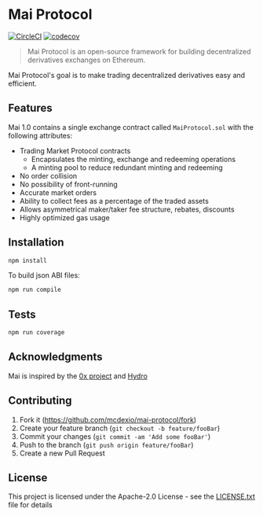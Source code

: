 # Mai Protocol

[![CircleCI](https://circleci.com/gh/mcdexio/mai-protocol/tree/master.svg?style=svg)](https://circleci.com/gh/mcdexio/mai-protocol/tree/master)
[![codecov](https://codecov.io/gh/mcdexio/mai-protocol/branch/master/graph/badge.svg)](https://codecov.io/gh/mcdexio/mai-protocol)


> Mai Protocol is an open-source framework for building decentralized derivatives exchanges on Ethereum.

Mai Protocol's goal is to make trading decentralized derivatives easy and efficient.

## Features

Mai 1.0 contains a single exchange contract called `MaiProtocol.sol` with the following attributes:

* Trading Market Protocol contracts
  * Encapsulates the minting, exchange and redeeming operations
  * A minting pool to reduce redundant minting and redeeming
* No order collision
* No possibility of front-running
* Accurate market orders
* Ability to collect fees as a percentage of the traded assets
* Allows asymmetrical maker/taker fee structure, rebates, discounts
* Highly optimized gas usage

## Installation

```bash
npm install
```
To build json ABI files:

```bash
npm run compile
```

## Tests

```bash
npm run coverage
```

## Acknowledgments

Mai is inspired by the [0x project](https://github.com/0xProject) and [Hydro](https://github.com/HydroProtocol)

## Contributing

1. Fork it (<https://github.com/mcdexio/mai-protocol/fork>)
2. Create your feature branch (`git checkout -b feature/fooBar`)
3. Commit your changes (`git commit -am 'Add some fooBar'`)
4. Push to the branch (`git push origin feature/fooBar`)
5. Create a new Pull Request

## License

This project is licensed under the Apache-2.0 License - see the [LICENSE.txt](LICENSE.txt) file for details
